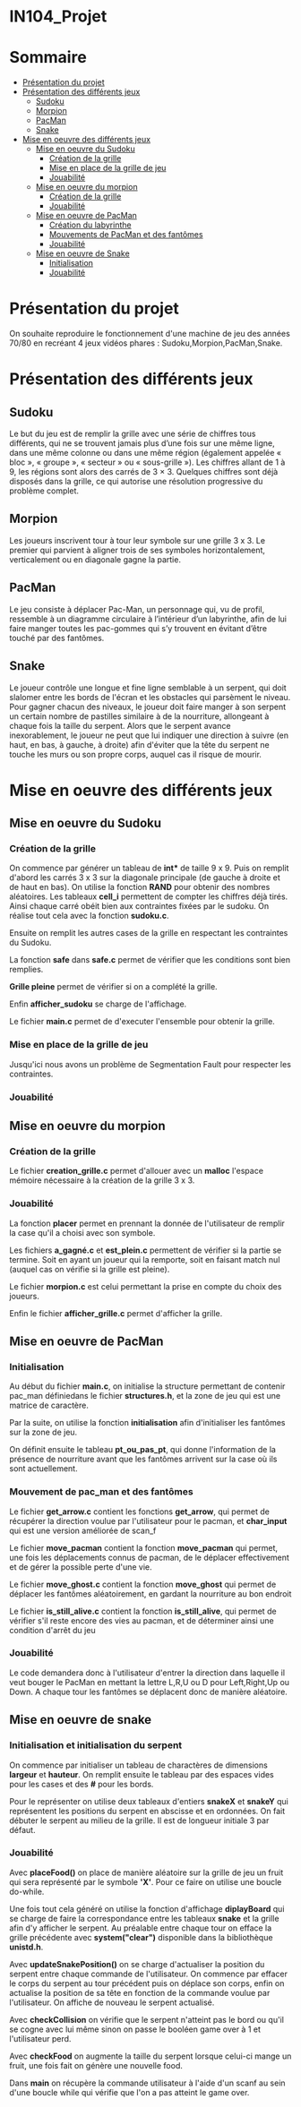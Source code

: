 # IN104_Projet

# Sommaire
* [Présentation du projet](#présentation-du-projet)
* [Présentation des différents jeux](#présentation-des-différents-jeux)
    * [Sudoku](#sudoku)
    * [Morpion](#morpion)
    * [PacMan](#pacman)
    * [Snake](#snake)
* [Mise en oeuvre des différents jeux](#mise-en-oeuvre-des-différents-jeux)
    * [Mise en oeuvre du Sudoku](#mise-en-oeuvre-du-sudoku)
        * [Création de la grille](#création-de-la-grille)
        * [Mise en place de la grille de jeu](#mise-en-place-de-la-grille-de-jeu)
        * [Jouabilité](#jouabilité)
    * [Mise en oeuvre du morpion](#mise-en-oeuvre-du-morpion)
        * [Création de la grille](#création-de-la-grille)
        * [Jouabilité](#jouabilitc3a9-1)
    * [Mise en oeuvre de PacMan](#mise-en-oeuvre-de-pacman)
        * [Création du labyrinthe](#initialisation)
        * [Mouvements de PacMan et des fantômes](#mouvement-de-pac_man-et-des-fantômes)
        * [Jouabilité](#jouabilité-2)
    * [Mise en oeuvre de Snake](#mise-en-oeuvre-de-snake)
        * [Initialisation](#initialisation-et-initialisation-du-serpent)
        * [Jouabilité](#jouabilité-3)


# Présentation du projet
On souhaite reproduire le fonctionnement d'une machine de jeu des années 70/80 en recréant 4 jeux vidéos phares : Sudoku,Morpion,PacMan,Snake.


# Présentation des différents jeux
## Sudoku
Le but du jeu est de remplir la grille avec une série de chiffres tous différents, qui ne se trouvent jamais plus d’une fois sur une même ligne, dans une même colonne ou dans une même région (également appelée « bloc », « groupe », « secteur » ou « sous-grille »). Les chiffres allant de 1 à 9, les régions sont alors des carrés de 3 × 3. Quelques chiffres sont déjà disposés dans la grille, ce qui autorise une résolution progressive du problème complet.

## Morpion
Les joueurs inscrivent tour à tour leur symbole sur une grille 3 x 3. Le premier qui parvient à aligner trois de ses symboles horizontalement, verticalement ou en diagonale gagne la partie.

## PacMan
Le jeu consiste à déplacer Pac-Man, un personnage qui, vu de profil, ressemble à un diagramme circulaire à l’intérieur d’un labyrinthe, afin de lui faire manger toutes les pac-gommes qui s’y trouvent en évitant d’être touché par des fantômes.

## Snake 
Le joueur contrôle une longue et fine ligne semblable à un serpent, qui doit slalomer entre les bords de l'écran et les obstacles qui parsèment le niveau. Pour gagner chacun des niveaux, le joueur doit faire manger à son serpent un certain nombre de pastilles similaire à de la nourriture, allongeant à chaque fois la taille du serpent. Alors que le serpent avance inexorablement, le joueur ne peut que lui indiquer une direction à suivre (en haut, en bas, à gauche, à droite) afin d'éviter que la tête du serpent ne touche les murs ou son propre corps, auquel cas il risque de mourir.


# Mise en oeuvre des différents jeux
## Mise en oeuvre du Sudoku
### Création de la grille 
On commence par générer un tableau de __int*__ de taille 9 x 9. Puis on remplit d'abord les carrés 3 x 3 sur la diagonale principale (de gauche à droite et de haut en bas). On utilise la fonction __RAND__ pour obtenir des nombres aléatoires. Les tableaux __cell_i__ permettent de compter les chiffres déjà tirés. Ainsi chaque carré obéit bien aux contraintes fixées par le sudoku. On réalise tout cela avec la fonction __sudoku.c__.

Ensuite on remplit les autres cases de la grille en respectant les contraintes du Sudoku.

La fonction __safe__ dans __safe.c__ permet de vérifier que les conditions sont bien remplies.

__Grille pleine__ permet de vérifier si on a complété la grille.

Enfin __afficher_sudoku__ se charge de l'affichage.

Le fichier __main.c__ permet de d'executer l'ensemble pour obtenir la grille.

### Mise en place de la grille de jeu
Jusqu'ici nous avons un problème de Segmentation Fault pour respecter les contraintes. 

### Jouabilité

## Mise en oeuvre du morpion
### Création de la grille 

Le fichier __creation_grille.c__ permet d'allouer avec un __malloc__ l'espace mémoire nécessaire à la création de la grille 3 x 3.

### Jouabilité

La fonction __placer__ permet en prennant la donnée de l'utilisateur de remplir la case qu'il a choisi avec son symbole.

Les fichiers __a_gagné.c__ et __est_plein.c__ permettent de vérifier si la partie se termine. Soit en ayant un joueur qui la remporte, soit en faisant match nul (auquel cas on vérifie si la grille est pleine).

Le fichier __morpion.c__ est celui permettant la prise en compte du choix des joueurs. 

Enfin le fichier __afficher_grille.c__ permet d'afficher la grille.

## Mise en oeuvre de PacMan
### Initialisation

Au début du fichier __main.c__, on initialise la structure permettant de contenir pac_man définiedans le fichier
 __structures.h__, et la zone de jeu qui est une matrice de caractère.

Par la suite, on utilise la fonction __initialisation__ afin d'initialiser les fantômes sur la zone de jeu. 

On définit ensuite le tableau __pt_ou_pas_pt__, qui donne l'information de la présence de nourriture avant que les fantômes arrivent
sur la case où ils sont actuellement.

### Mouvement de pac_man et des fantômes

Le fichier __get_arrow.c__ contient les fonctions __get_arrow__, qui permet de récupérer la direction voulue par
l'utilisateur pour le pacman, et __char_input__ qui est une version améliorée de scan_f

Le fichier __move_pacman__ contient la fonction __move_pacman__ qui permet, une fois les déplacements connus de pacman,
de le déplacer effectivement et de gérer la possible perte d'une vie.

Le fichier __move_ghost.c__ contient la fonction __move_ghost__ qui permet de déplacer les fantômes aléatoirement,
en gardant la nourriture au bon endroit

Le fichier __is_still_alive.c__ contient la fonction __is_still_alive__, qui permet de vérifier s'il reste encore des vies
au pacman, et de déterminer ainsi une condition d'arrêt du jeu

### Jouabilité

Le code demandera donc à l'utilisateur d'entrer la direction dans laquelle il veut bouger le PacMan en mettant la lettre L,R,U ou D 
pour Left,Right,Up ou Down. A chaque tour les fantômes se déplacent donc de manière aléatoire.

## Mise en oeuvre de snake
### Initialisation et initialisation du serpent

On commence par initialiser un tableau de charactères de dimensions __largeur__ et __hauteur__. On remplit ensuite le tableau par des espaces vides pour les cases et des __#__ pour les bords. 

Pour le représenter on utilise deux tableaux d'entiers __snakeX__ et __snakeY__ qui représentent les positions du serpent en abscisse et en ordonnées. On fait débuter le serpent au milieu de la grille. Il est de longueur initiale 3 par défaut.

### Jouabilité

Avec __placeFood()__ on place de manière aléatoire sur la grille de jeu un fruit qui sera représenté par le symbole __'X'__. Pour ce faire on utilise une boucle do-while.

Une fois tout cela généré on utilise la fonction d'affichage __diplayBoard__ qui se charge de faire la correspondance entre les tableaux __snake__ et la grille afin d'y afficher le serpent. 
Au préalable entre chaque tour on efface la grille précédente avec __system("clear")__ disponible dans la bibliothèque __unistd.h__.

Avec __updateSnakePosition()__ on se charge d'actualiser la position du serpent entre chaque commande de l'utilisateur. On commence par effacer le corps du serpent au tour précédent puis on déplace son corps, enfin on actualise la position de sa tête en fonction de la commande voulue par l'utilisateur. On affiche de nouveau le serpent actualisé.

Avec __checkCollision__ on vérifie que le serpent n'atteint pas le bord ou qu'il se cogne avec lui même sinon on passe le booléen game over à 1 et l'utilisateur perd. 

Avec __checkFood__ on augmente la taille du serpent lorsque celui-ci mange un fruit, une fois fait on génère une nouvelle food.

Dans __main__ on récupère la commande utilisateur à l'aide d'un scanf au sein d'une boucle while qui vérifie que l'on a pas atteint le game over.